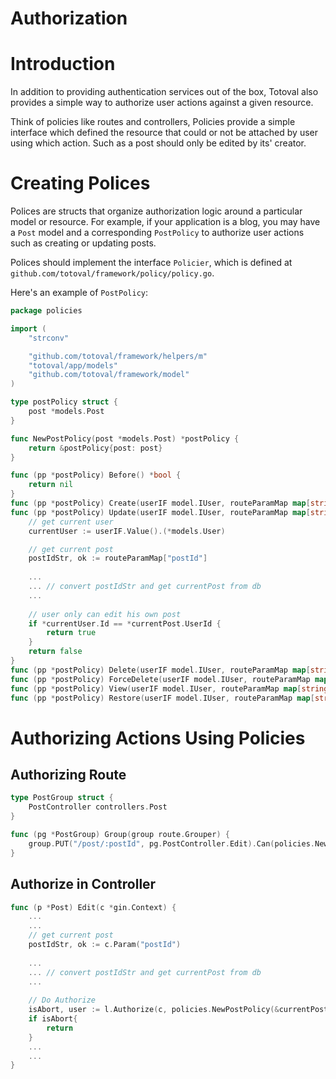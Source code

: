 # Authorization

# Introduction
In addition to providing authentication services out of the box, Totoval also provides a simple way to authorize user actions against a given resource.

Think of policies like routes and controllers, Policies provide a simple interface which defined the resource that could or not be attached by user using which action. Such as a post should only be edited by its' creator.

# Creating Polices
Polices are structs that organize authorization logic around a particular model or resource. For example, if your application is a blog, you may have a `Post` model and a corresponding `PostPolicy` to authorize user actions such as creating or updating posts.

Polices should implement the interface `Policier`, which is defined at `github.com/totoval/framework/policy/policy.go`.

Here's an example of `PostPolicy`:
```go
package policies

import (
	"strconv"

	"github.com/totoval/framework/helpers/m"
	"totoval/app/models"
	"github.com/totoval/framework/model"
)

type postPolicy struct {
	post *models.Post
}

func NewPostPolicy(post *models.Post) *postPolicy {
	return &postPolicy{post: post}
}

func (pp *postPolicy) Before() *bool {
	return nil
}
func (pp *postPolicy) Create(userIF model.IUser, routeParamMap map[string]string) bool { return true }
func (pp *postPolicy) Update(userIF model.IUser, routeParamMap map[string]string) bool      {
	// get current user
	currentUser := userIF.Value().(*models.User)

	// get current post
	postIdStr, ok := routeParamMap["postId"]
	
	...
	... // convert postIdStr and get currentPost from db
	...
	
	// user only can edit his own post
	if *currentUser.Id == *currentPost.UserId {
		return true
	}
	return false
}
func (pp *postPolicy) Delete(userIF model.IUser, routeParamMap map[string]string) bool      { return true }
func (pp *postPolicy) ForceDelete(userIF model.IUser, routeParamMap map[string]string) bool { return true }
func (pp *postPolicy) View(userIF model.IUser, routeParamMap map[string]string) bool { return true }
func (pp *postPolicy) Restore(userIF model.IUser, routeParamMap map[string]string) bool { return true }
```

# Authorizing Actions Using Policies
## Authorizing Route
```go
type PostGroup struct {
	PostController controllers.Post
}

func (pg *PostGroup) Group(group route.Grouper) {
    group.PUT("/post/:postId", pg.PostController.Edit).Can(policies.NewPostPolicy(nil), policy.ActionUpdate)
}
```

## Authorize in Controller
```go
func (p *Post) Edit(c *gin.Context) {
    ...
    ...
    // get current post
    postIdStr, ok := c.Param("postId")
    
    ...
    ... // convert postIdStr and get currentPost from db
    ...
    
    // Do Authorize
    isAbort, user := l.Authorize(c, policies.NewPostPolicy(&currentPost), policy.ActionView)
    if isAbort{
        return
    }
    ...
    ...
}
```